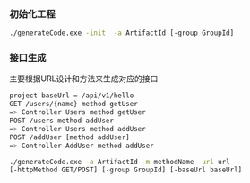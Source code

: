 ### 初始化工程
```bash
./generateCode.exe -init  -a ArtifactId [-group GroupId]
```
### 接口生成
主要根据URL设计和方法来生成对应的接口
```bash
project baseUrl = /api/v1/hello
GET /users/{name} method getUser
=> Controller Users method getUser
POST /users method addUser
=> Controller Users method addUser
POST /addUser [method addUser]
=> Controller AddUser method addUser
```
```bash
./generateCode.exe -a ArtifactId -m methodName -url url
[-httpMethod GET/POST] [-group GroupId] [-baseUrl baseUrl]
```